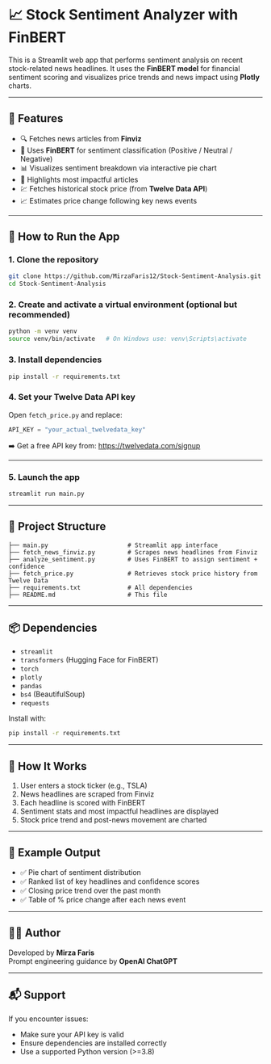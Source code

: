 # 📈 Stock Sentiment Analyzer with FinBERT

This is a Streamlit web app that performs sentiment analysis on recent stock-related news headlines. It uses the **FinBERT model** for financial sentiment scoring and visualizes price trends and news impact using **Plotly** charts.

---

## 🔧 Features

- 🔍 Fetches news articles from **Finviz**
- 🤖 Uses **FinBERT** for sentiment classification (Positive / Neutral / Negative)
- 📊 Visualizes sentiment breakdown via interactive pie chart
- 📰 Highlights most impactful articles
- 💹 Fetches historical stock price (from **Twelve Data API**)
- 📈 Estimates price change following key news events

---

## 🚀 How to Run the App

### 1. Clone the repository
```bash
git clone https://github.com/MirzaFaris12/Stock-Sentiment-Analysis.git
cd Stock-Sentiment-Analysis
```

### 2. Create and activate a virtual environment (optional but recommended)
```bash
python -m venv venv
source venv/bin/activate   # On Windows use: venv\Scripts\activate
```

### 3. Install dependencies
```bash
pip install -r requirements.txt
```

### 4. Set your Twelve Data API key
Open `fetch_price.py` and replace:
```python
API_KEY = "your_actual_twelvedata_key"
```
➡️ Get a free API key from: https://twelvedata.com/signup

---

### 5. Launch the app
```bash
streamlit run main.py
```

---

## 📁 Project Structure

```
├── main.py                      # Streamlit app interface
├── fetch_news_finviz.py         # Scrapes news headlines from Finviz
├── analyze_sentiment.py         # Uses FinBERT to assign sentiment + confidence
├── fetch_price.py               # Retrieves stock price history from Twelve Data
├── requirements.txt             # All dependencies
├── README.md                    # This file
```

---

## 📦 Dependencies

- `streamlit`
- `transformers` (Hugging Face for FinBERT)
- `torch`
- `plotly`
- `pandas`
- `bs4` (BeautifulSoup)
- `requests`

Install with:
```bash
pip install -r requirements.txt
```

---

## 🧠 How It Works

1. User enters a stock ticker (e.g., TSLA)
2. News headlines are scraped from Finviz
3. Each headline is scored with FinBERT
4. Sentiment stats and most impactful headlines are displayed
5. Stock price trend and post-news movement are charted

---

## 📸 Example Output

- ✅ Pie chart of sentiment distribution
- ✅ Ranked list of key headlines and confidence scores
- ✅ Closing price trend over the past month
- ✅ Table of % price change after each news event

---

## 👨‍💻 Author

Developed by **Mirza Faris**  
Prompt engineering guidance by **OpenAI ChatGPT**

---

## 📬 Support

If you encounter issues:
- Make sure your API key is valid
- Ensure dependencies are installed correctly
- Use a supported Python version (>=3.8)
